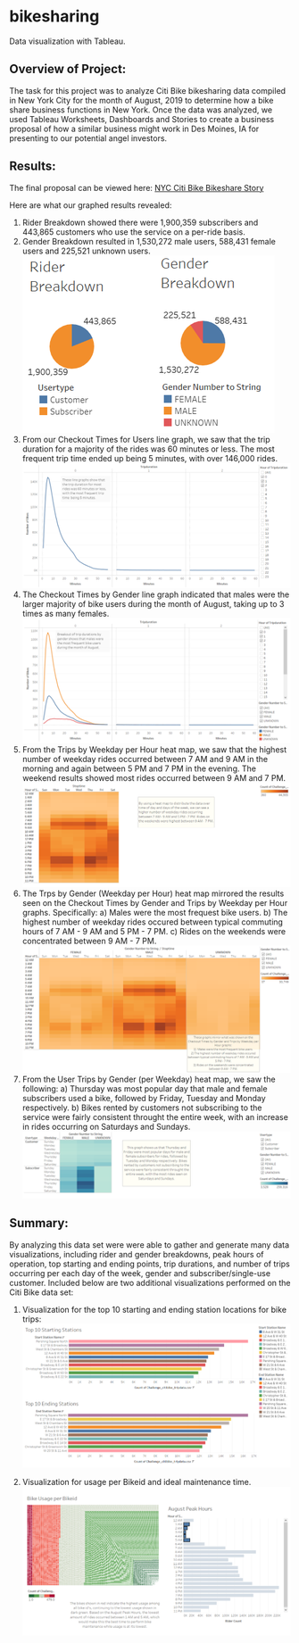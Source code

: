 # bikesharing
Data visualization with Tableau.

## Overview of Project:
The task for this project was to analyze Citi Bike bikesharing data compiled in New York City for the month of August, 2019 to determine how a bike share business functions in New York. Once the data was analyzed, we used Tableau Worksheets, Dashboards and Stories to create a business proposal of how a similar business might work in Des Moines, IA for presenting to our potential angel investors.

## Results:
The final proposal can be viewed here:
[NYC Citi Bike Bikeshare Story](https://public.tableau.com/app/profile/jason.mueller/viz/NYCCitiBikeChallenge_16430763340860/NYCCitiBikeBikeshareStory?publish=yes)

Here are what our graphed results revealed:
1) Rider Breakdown showed there were 1,900,359 subscribers and 443,865 customers who use the service on a per-ride basis.
2) Gender Breakdown resulted in 1,530,272 male users, 588,431 female users and 225,521 unknown users.
![Rider Gender Breakdown](https://github.com/jmueller187/bikesharing/blob/main/Resources/RiderGenderBreakdown.png)
3) From our Checkout Times for Users line graph, we saw that the trip duration for a majority of the rides was 60 minutes or less. The most frequent trip time ended up being 5 minutes, with over 146,000 rides.
![Checkout TImes for Userr](https://github.com/jmueller187/bikesharing/blob/main/Resources/CheckoutTimeForUsers.png)
4) The Checkout Times by Gender line graph indicated that males were the larger majority of bike users during the month of August, taking up to 3 times as many females.
![Checkout Times by Gender](https://github.com/jmueller187/bikesharing/blob/main/Resources/CheckoutTimesByGender.png)
5) From the Trips by Weekday per Hour heat map, we saw that the highest number of weekday rides occurred between 7 AM and 9 AM in the morning and again between 5 PM and 7 PM in the evening. The weekend results showed most rides occurred between 9 AM and 7 PM.
![Trips by Weekday per Hour](https://github.com/jmueller187/bikesharing/blob/main/Resources/TripsByWeekdayPerHour.png)
6) The Trps by Gender (Weekday per Hour) heat map mirrored the results seen on the Checkout Times by Gender and Trips by Weekday per Hour graphs. Specifically:
    a) Males were the most frequest bike users.
    b) The highest number of weekday rides occured between typical commuting hours of 7 AM - 9 AM and 5 PM - 7 PM.
    c) Rides on the weekends were concentrated between 9 AM - 7 PM.
![Trips by Gender Weekday per Hour](https://github.com/jmueller187/bikesharing/blob/main/Resources/TripsByGenderWeekdayPerHour.png)
7) From the User Trips by Gender (per Weekday) heat map, we saw the following:
    a) Thursday was most popular day that male and female subscribers used a bike, followed by Friday, Tuesday and Monday respectively.
    b) Bikes rented by customers not subscribing to the service were fairly consistent throught the entire week, with an increase in rides occurring on Saturdays and Sundays.
![User Trips by Gender per Weekday](https://github.com/jmueller187/bikesharing/blob/main/Resources/UserTripsByGenderPerWeekday.png)

## Summary:
By analyzing this data set were were able to gather and generate many data visualizations, including rider and gender breakdowns, peak hours of operation, top starting and ending points, trip durations, and number of trips occurring per each day of the week, gender and subscriber/single-use customer.
Included below are two additional visualizations performed on the Citi Bike data set:
1) Visualization for the top 10 starting and ending station locations for bike trips:
![Top 10 Starting and Ending Station Location](https://github.com/jmueller187/bikesharing/blob/main/Resources/Top10StartingEndingStations.png)

3) Visualization for usage per Bikeid and ideal maintenance time.
![Bike Usage per Bikeid and Peak Usage Hours](https://github.com/jmueller187/bikesharing/blob/main/Resources/BikeUsagePerBikeid.png)
